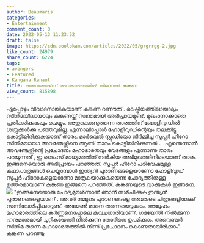 ```yaml
---
author: Beaumaris
categories:
- Entertainment
comment_count: 0
date: 2022-05-13 11:23:52
draft: false
image: https://cdn.boolokam.com/articles/2022/05/grgrrgg-2.jpg
like_count: 24979
share_count: 6224
tags:
- avengers
- Featured
- Kangana Ranaut
title: അവെഞ്ചേഴ്‌സ് മഹാഭാരതത്തിൽ നിന്നെന്ന് കങ്കണ
view_count: 815898
---
```


എപ്പോഴും വിവാദനായികയാണ് കങ്കണ റണൗത് . രാഷ്ട്രീയത്തിലായാലും സിനിമയിലായാലും കങ്കണയ്ക്ക് സ്വന്തമായി അഭിപ്രായമുണ്ട്. മുഖംനോക്കാതെ പ്രതികരിക്കുകയും ചെയ്യും. അതുകൊണ്ടുതന്നെ താരത്തിന് ബോളിവുഡിൽ ശത്രുക്കൾക്കു പഞ്ഞവുമില്ല. എന്നാലിപ്പോൾ ഹോളീവുഡിന്റെയും തലക്കിട്ടു കൊട്ടിയിരിക്കുകയാണ് താരം. മാർവെൽ സ്റ്റുഡിയോ നിർമ്മിച്ച സൂപ്പർ ഹീറോ സിനിമയായാ അവഞ്ചേഴ്സിനെ ആണ് താരം കൊട്ടിയിരിക്കുന്നത് . &nbsp; എന്തെന്നാൽ അവഞ്ചേഴ്സിന്റെ പ്രചോദനം മഹാഭാരതവും വേദങ്ങളും എന്നാണു താരം പറയുന്നത് , ഇ ടൈംസ് മാധ്യമത്തിന് നൽകിയ അഭിമുഖത്തിനിടെയാണ് താരം ഇങ്ങനെയൊരു അഭിപ്രായം പറഞ്ഞത്. സൂപ്പർ ഹീറോ പരിവേഷമുള്ള കഥാപാത്രങ്ങൾ ചെയ്യുമ്പോൾ ഇന്ത്യൻ പുരാണങ്ങളെയാണോ ഹോളിവുഡ് സൂപ്പർ ഹീറോകളെയാണോ മാതൃകയാക്കുകയെന്ന ചോദ്യത്തിനുള്ള ഉത്തരമായാണ് കങ്കണ ഇങ്ങനെ പറഞ്ഞത്. കങ്കണയുടെ വാക്കുകൾ ഇങ്ങനെ. &nbsp; ![](https://cdn.boolokam.com/articles/2022/05/grgrrgg-2.jpg) "ഇങ്ങനെയൊരു ചോദ്യമുയർന്നാൽ ഞാൻ സമീപിക്കുക ഇന്ത്യൻ പുരാണങ്ങളെയാണ് . അവർ നമ്മുടെ പുരാണങ്ങളെ അവരുടെ ചിത്രങ്ങളിലേക്ക് സന്നിവേശിപ്പിക്കാറുണ്ട്. അയേൺ മാനെ തന്നെയെടുക്കാം. അദ്ദേഹം മഹാഭാരത്തിലെ കർണ്ണനെപ്പോലെ കവചധാരിയാണ്. ഗദയേന്തി നിൽക്കുന്ന ഹനുമാനുമായി ചുറ്റികയേന്തി നിൽക്കുന്ന തോറിനെ ഉപമിക്കാം. അവെഞ്ചർ സിനിമ തന്നെ മഹാഭാരതത്തിൽ നിന്ന് പ്രചോദനം കൊണ്ടതായിരിക്കാം" കങ്കണ പറഞ്ഞു
